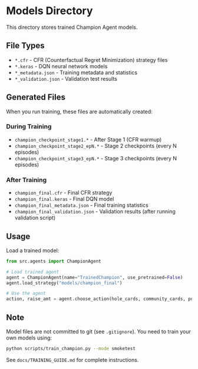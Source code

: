 # Models Directory

This directory stores trained Champion Agent models.

## File Types

- `*.cfr` - CFR (Counterfactual Regret Minimization) strategy files
- `*.keras` - DQN neural network models  
- `*_metadata.json` - Training metadata and statistics
- `*_validation.json` - Validation test results

## Generated Files

When you run training, these files are automatically created:

### During Training
- `champion_checkpoint_stage1.*` - After Stage 1 (CFR warmup)
- `champion_checkpoint_stage2_epN.*` - Stage 2 checkpoints (every N episodes)
- `champion_checkpoint_stage3_epN.*` - Stage 3 checkpoints (every N episodes)

### After Training
- `champion_final.cfr` - Final CFR strategy
- `champion_final.keras` - Final DQN model
- `champion_final_metadata.json` - Final training statistics
- `champion_final_validation.json` - Validation results (after running validation script)

## Usage

Load a trained model:

```python
from src.agents import ChampionAgent

# Load trained agent
agent = ChampionAgent(name="TrainedChampion", use_pretrained=False)
agent.load_strategy("models/champion_final")

# Use the agent
action, raise_amt = agent.choose_action(hole_cards, community_cards, pot, bet, stack, opp_bet)
```

## Note

Model files are not committed to git (see `.gitignore`). You need to train your own models using:

```bash
python scripts/train_champion.py --mode smoketest
```

See `docs/TRAINING_GUIDE.md` for complete instructions.
